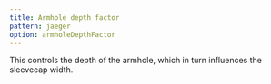 ```yaml
---
title: Armhole depth factor
pattern: jaeger
option: armholeDepthFactor
---
```


This controls the depth of the armhole, which in turn influences the sleevecap width.